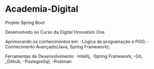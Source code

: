 # Academia-Digital
Projeto Spring Boot

Desenvolvido no Curso da Digital Innovation One

Aprimorando os conhecimentos em:
-Lógica de programação e POO;
-Conhecimento Avançado(Java, Spring Framework);

Ferramentas de Desenvolvimento:
 -Intellij,
 -Spring Framework,
 -Git,
 _Github,
 -PostegreSql,
 -Postman

